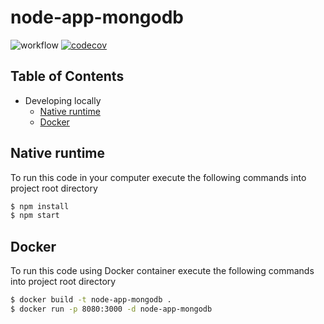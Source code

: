 # node-app-mongodb

![workflow](https://github.com/leonardofurnielis/node-app-mongodb/actions/workflows/test-coverage.yml/badge.svg)
[![codecov](https://codecov.io/gh/leonardofurnielis/node-app-mongodb/branch/master/graph/badge.svg?token=3OQBM9XRVO)](https://codecov.io/gh/leonardofurnielis/node-app-mongodb)

## Table of Contents

- Developing locally
  - [Native runtime](#native-runtime)
  - [Docker](#docker)

## Native runtime 

To run this code in your computer execute the following commands into project root directory

```bash
$ npm install
$ npm start
```

## Docker

To run this code using Docker container execute the following commands into project root directory

```bash
$ docker build -t node-app-mongodb .
$ docker run -p 8080:3000 -d node-app-mongodb
```
